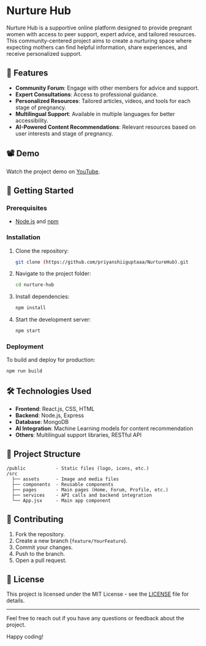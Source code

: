 
# Nurture Hub

Nurture Hub is a supportive online platform designed to provide pregnant women with access to peer support, expert advice, and tailored resources. This community-centered project aims to create a nurturing space where expecting mothers can find helpful information, share experiences, and receive personalized support.

## 📌 Features
- **Community Forum**: Engage with other members for advice and support.
- **Expert Consultations**: Access to professional guidance.
- **Personalized Resources**: Tailored articles, videos, and tools for each stage of pregnancy.
- **Multilingual Support**: Available in multiple languages for better accessibility.
- **AI-Powered Content Recommendations**: Relevant resources based on user interests and stage of pregnancy.

## 📽️ Demo
Watch the project demo on [YouTube](https://youtu.be/rcdEfAfdUiY).

## 🚀 Getting Started

### Prerequisites
- [Node.js](https://nodejs.org/) and [npm](https://www.npmjs.com/)

### Installation

1. Clone the repository:
   ```bash
   git clone (https://github.com/priyanshiiguptaaa/NurtureHub).git
   ```
2. Navigate to the project folder:
   ```bash
   cd nurture-hub
   ```
3. Install dependencies:
   ```bash
   npm install
   ```
4. Start the development server:
   ```bash
   npm start
   ```

### Deployment
To build and deploy for production:
```bash
npm run build
```

## 🛠️ Technologies Used
- **Frontend**: React.js, CSS, HTML
- **Backend**: Node.js, Express
- **Database**: MongoDB
- **AI Integration**: Machine Learning models for content recommendation
- **Others**: Multilingual support libraries, RESTful API

## 📂 Project Structure

```
/public           - Static files (logo, icons, etc.)
/src
  ├── assets      - Image and media files
  ├── components  - Reusable components
  ├── pages       - Main pages (Home, Forum, Profile, etc.)
  ├── services    - API calls and backend integration
  └── App.jsx     - Main app component
```

## 🤝 Contributing
1. Fork the repository.
2. Create a new branch (`feature/YourFeature`).
3. Commit your changes.
4. Push to the branch.
5. Open a pull request.

## 📄 License
This project is licensed under the MIT License - see the [LICENSE](LICENSE) file for details.

---

Feel free to reach out if you have any questions or feedback about the project. 

Happy coding!
```
